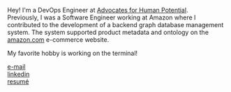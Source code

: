 Hey! I'm a DevOps Engineer at [Advocates for Human Potential](https://www.ahpnet.com/).\
Previously, I was a Software Engineer working at Amazon where I contributed to the development of a backend graph database management system. The system supported product metadata and ontology on the [amazon.com](https://www.amazon.com/) e-commerce website.

My favorite hobby is working on the terminal!

[e-mail](mailto:nicowong8@gmail.com)\
[linkedin](https://www.linkedin.com/in/nicomwong/)\
[resumé](https://github.com/nicomwong/resume-pdf/blob/main/Nico_Wong_Engineer_Resume.pdf)
